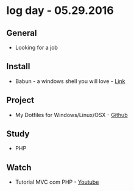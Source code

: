 # log day - 05.29.2016

## General 

- Looking for a job


## Install

- Babun - a windows shell you will love - [Link](http://babun.github.io/)


## Project 

- My Dotfiles for Windows/Linux/OSX - [Github](https://github.com/brazilian-dev/dotfiles)


## Study

- PHP


## Watch

- Tutorial MVC com PHP - [Youtube](https://www.youtube.com/watch?v=ezr06J-i1ZU)
